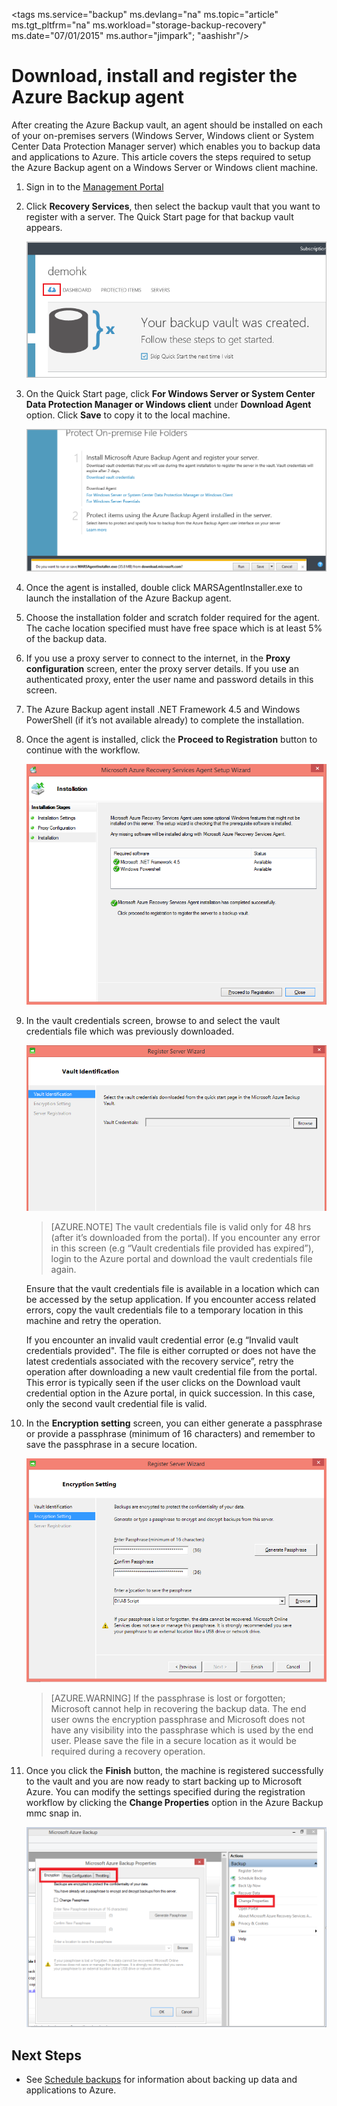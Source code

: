 <properties
   pageTitle="Download, Install and Register Azure Backup agent | Microsoft Azure"
   description="Learn how & where to download the Azure Backup agent, installation steps and how to register the Azure Backup agent using the vault credentials"
   services="backup"
   documentationCenter=""
   authors="Jim-Parker"
   manager="jwhit"
   editor=""/>
<tags
   ms.service="backup"
   ms.devlang="na"
   ms.topic="article"
   ms.tgt_pltfrm="na"
   ms.workload="storage-backup-recovery"
   ms.date="07/01/2015"
   ms.author="jimpark"; "aashishr"/>

# Download, install and register the Azure Backup agent
After creating the Azure Backup vault, an agent should be installed on each of your on-premises servers (Windows Server, Windows client or System Center Data Protection Manager server) which enables you to backup data and applications to Azure. This article covers the steps required to setup the Azure Backup agent on a Windows Server or Windows client machine.

1. Sign in to the [Management Portal](https://manage.windowsazure.com/)

2. Click **Recovery Services**, then select the backup vault that you want to register with a server. The Quick Start page for that backup vault appears.

    ![Quick start](./media/backup-azure-backup-download-register/quickstart.png)

3. On the Quick Start page, click **For Windows Server or System Center Data Protection Manager or Windows client** under **Download Agent** option. Click **Save** to copy it to the local machine.

    ![Save agent](./media/backup-azure-backup-download-register/agent.png)

4. Once the agent is installed, double click MARSAgentInstaller.exe to launch the installation of the Azure Backup agent.

5. Choose the installation folder and scratch folder required for the agent. The cache location specified must have free space which is at least 5% of the backup data.

6.	If you use a proxy server to connect to the internet, in the **Proxy configuration** screen, enter the proxy server details. If you use an authenticated proxy, enter the user name and password details in this screen.

7. The Azure Backup agent install .NET Framework 4.5 and Windows PowerShell (if it’s not available already) to complete the installation.

8.	Once the agent is installed, click the **Proceed to Registration** button to continue with the workflow.

    ![Register](./media/backup-azure-backup-download-register/register.png)

9. In the vault credentials screen, browse to and select the vault credentials file which was previously downloaded.

    ![Vault credentials](./media/backup-azure-backup-download-register/vc.png)

    > [AZURE.NOTE] The vault credentials file is valid only for 48 hrs (after it’s downloaded from the portal). If you encounter any error in this screen (e.g “Vault credentials file provided has expired”), login to the Azure portal and download the vault credentials file again.

    Ensure that the vault credentials file is available in a location which can be accessed by the setup application. If you encounter access related errors, copy the vault credentials file to a temporary location in this machine and retry the operation.

    If you encounter an invalid vault credential error (e.g “Invalid vault credentials provided". The file is either corrupted or does not have the latest credentials associated with the recovery service”, retry the operation after downloading a new vault credential file from the portal. This error is typically seen if the user clicks on the Download vault credential option in the Azure portal, in quick succession. In this case, only the second vault credential file is valid.

10. In the **Encryption setting** screen, you can either generate a passphrase or provide a passphrase (minimum of 16 characters) and remember to save the passphrase in a secure location.

    ![Encryption](./media/backup-azure-backup-download-register/encryption.png)

    > [AZURE.WARNING] If the passphrase is lost or forgotten; Microsoft cannot help in recovering the backup data. The end user owns the encryption passphrase and Microsoft does not have any visibility into the passphrase which is used by the end user. Please save the file in a secure location as it would be required during a recovery operation.

11. Once you click the **Finish** button, the machine is registered successfully to the vault and you are now ready to start backing up to Microsoft Azure. You can modify the settings specified during the registration workflow by clicking the **Change Properties** option in the Azure Backup mmc snap in.

    ![Change Properties](./media/backup-azure-backup-download-register/change.png)

## Next Steps
- See [Schedule backups](backup-azure-backup-and-recover.md) for information about backing up data and applications to Azure.

